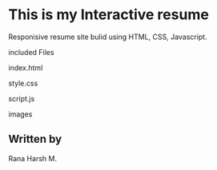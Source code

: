 # This is my Interactive resume

Responisive  resume site bulid using HTML, CSS, Javascript.

included Files

index.html

style.css

script.js

images

## Written by
Rana Harsh M.
